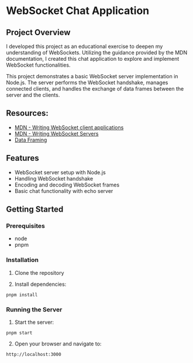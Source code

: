 # WebSocket Chat Application

## Project Overview

I developed this project as an educational exercise to deepen my understanding of WebSockets. Utilizing the guidance provided by the MDN documentation, I created this chat application to explore and implement WebSocket functionalities.

This project demonstrates a basic WebSocket server implementation in Node.js. The server performs the WebSocket handshake, manages connected clients, and handles the exchange of data frames between the server and the clients.

## Resources:

- [MDN - Writing WebSocket client applications](https://developer.mozilla.org/en-US/docs/Web/API/WebSockets_API/Writing_WebSocket_client_applications)
- [MDN - Writing WebSocket Servers](https://developer.mozilla.org/en-US/docs/Web/API/WebSockets_API/Writing_WebSocket_servers)
- [Data Framing](https://datatracker.ietf.org/doc/html/rfc6455#section-5.1)

## Features

- WebSocket server setup with Node.js
- Handling WebSocket handshake
- Encoding and decoding WebSocket frames
- Basic chat functionality with echo server

## Getting Started

### Prerequisites

- node 
- pnpm

### Installation

1. Clone the repository

2. Install dependencies:

```
pnpm install
 ```

### Running the Server

1. Start the server:

```
pnpm start
```

2. Open your browser and navigate to:

```
http://localhost:3000
```

